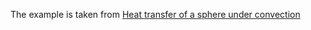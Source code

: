 The example is taken from [Heat transfer of a sphere under convection](https://www.simscale.com/docs/validation-cases/heat-transfer-of-a-sphere-under-convection/)
